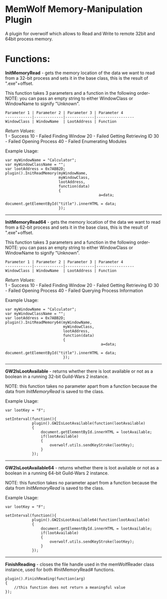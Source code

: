 MemWolf Memory-Manipulation Plugin
===============
A plugin for overwolf which allows to Read
and Write to remote 32bit and 64bit process memory.

Functions:
============

**InitMemoryRead** - gets the memory location of the data we want to read from a 32-bit process and sets it in the base class, 
this is the result of ".exe"+offset.


This function takes 3 parameters and a function in the following order-<br>
NOTE: you can pass an empty string to either WindowClass or WindowName to signify "Unknown".
```
Parameter 1 | Parameter 2 | Parameter 3 | Parameter 4
------------|-------------|-------------|-----------------
WindowClass | WindowName  | LootAddress | Function
```

*Return Values*:<br>
1 - Success
10 - Failed Finding Window
20 - Failed Getting Retrieving ID
30 - Failed Opening Process
40 - Failed Enumerating Modules


Example Usage:
```
var myWindowName = "Calculator";
var myWindowClassName = "";
var lootAddress = 0x7ABB2D;
plugin().InitReadMemory(myWindowName,
                        myWindowClass, 
                        lootAddress, 
                        function(data)
                        {
                                          a=data;
                                          document.getElementById("title").innerHTML = data;
                        });
```



---
**InitMemoryRead64** - gets the memory location of the data we want to read from a 62-bit process and sets it in the base class, this is the result of ".exe"+offset.


This function takes 3 parameters and a function in the following order- 
NOTE: you can pass an empty string to either WindowClass or WindowName to signify "Unknown".
```
Parameter 1 | Parameter 2 | Parameter 3 | Parameter 4
------------|-------------|-------------|-----------------
WindowClass | WindowName  | LootAddress | Function
```

*Return Values*:<br>
1 - Success
10 - Failed Finding Window
20 - Failed Getting Retrieving ID
30 - Failed Opening Process
40 - Failed Querying Process Information


Example Usage:
```
var myWindowName = "Calculator";
var myWindowClassName = "";
var lootAddress = 0x7ABB2D;
plugin().InitReadMemory64(myWindowName,
                          myWindowClass, 
                          lootAddress, 
                          function(data)
                          {
                                           a=data;
                                           document.getElementById("title").innerHTML = data;
                          });
```



---
**GW2IsLootAvailable** - returns whether there is loot available or not as a boolean in a running 32-bit Guild-Wars 2 instance.


NOTE: this function takes no parameter apart from a function because the data from *InitMemoryRead* is saved to the class.


Example Usage:
```
var lootKey = "F";

setInterval(function(){ 	 
            plugin().GW2IsLootAvailable(function(lootAvailable)
            {             
                document.getElementById.innerHTML = lootAvailable;
                if(lootAvailable)
                {
                    overwolf.utils.sendKeyStroke(lootKey);
                }
            });
```



---
**GW2IsLootAvailable64** - returns whether there is loot available or not as a boolean in a running 64-bit Guild-Wars 2 instance.


NOTE: this function takes no parameter apart from a function because the data from *InitMemoryRead* is saved to the class.


Example Usage:
```
var lootKey = "F";

setInterval(function(){ 	 
            plugin().GW2IsLootAvailable64(function(lootAvailable)
            {             
                document.getElementById.innerHTML = lootAvailable;
                if(lootAvailable)
                {
                    overwolf.utils.sendKeyStroke(lootKey);
                }
            });
```





---
**FinishReading** - closes the file handle used in the memWolfReader class instance, used for both #InitMemoryRead# functions.
```
plugin().FinishReading(function(arg)
{
    //this function does not return a meaningful value
});
```
